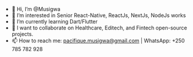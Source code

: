 - 👋 Hi, I’m @Musigwa
- 👀 I’m interested in Senior React-Native, ReactJs, NextJs, NodeJs works
- 🌱 I’m currently learning Dart/Flutter
- 💞️ I want to collaborate on Healthcare, Editech, and Fintech open-source projects.
- 📫 How to reach me: pacifique.musigwa@gmail.com | WhatsApp: +250 785 782 928

<!---
Musigwa/Musigwa is a ✨ special ✨ repository because its `README.md` (this file) appears on your GitHub profile.
You can click the Preview link to take a look at your changes.
--->

